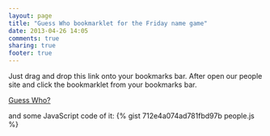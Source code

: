 ```yaml
---
layout: page
title: "Guess Who bookmarklet for the Friday name game"
date: 2013-04-26 14:05
comments: true
sharing: true
footer: true
---
```



Just drag and drop this link onto your bookmarks bar. After open our people site and click the bookmarklet from your bookmarks bar.

<a href="javascript:void(function(){var v=&quot;1.3.2&quot;;var correct=0;if(window.jQuery===undefined||window.jQuery.fn.jquery&lt;v){var done=false;var script=document.createElement(&quot;script&quot;);script.src=&quot;http://ajax.googleapis.com/ajax/libs/jquery/&quot;+v+&quot;/jquery.min.js&quot;;script.onload=script.onreadystatechange=function(){if(!done&amp;&amp;(!this.readyState||this.readyState==&quot;loaded&quot;||this.readyState==&quot;complete&quot;)){done=true;initMyBookmarklet();}};document.getElementsByTagName(&quot;head&quot;)[0].appendChild(script);}else{initMyBookmarklet();}function getRandomStylighter(people){var number=Math.floor((Math.random()*people.length)+1);return people[number]}function initMyBookmarklet(){(window.myBookmarklet=function(){var people=$('.thumbnail');var stylighter=getRandomStylighter(people);$('#wikiframe').remove();$('body').append(&quot;&lt;div id='wikiframe'&gt;&lt;div id='wikiframe_veil' style=''&gt;&lt;p&gt;Loading...&lt;/p&gt;&lt;/div&gt;\n&lt;div id=\&quot;stylighter\&quot;&gt;&quot;+$(stylighter).html()+&quot; &lt;/div&gt;\n&lt;style type='text/css'&gt;\n.container {display: none}#wikiframe_veil { display: none; position: fixed; width: 100%; height: 100%; top: 0; left: 0; background-color: rgba(255,255,255,.25); cursor: pointer; z-index: 900; } \n       #wikiframe_veil p { color: black; font: normal normal bold 20px/20px Helvetica, sans-serif; position: absolute; top: 50%; left: 50%; width: 10em; margin: -10px auto 0 -5em; text-align: center; } \n       #wikiframe #stylighter { display: none; position: fixed; top: 10%; left: 40%; width: 250px; z-index: 999; border: 10px solid rgba(0,0,0,.5); margin: -5px 0 0 -5px; background-color: white; } #wikiframe #stylighter h2 {display: none} \n&lt;/style&gt;\n&lt;/div&gt;&quot;);$('#wikiframe #stylighter').slideDown(500);setTimeout(function(){var name=prompt(&quot;Please enter the name of Stylighter&quot;,&quot;&quot;);if(name==$('#wikiframe #stylighter h2').text().split(' ')[0]){correct++;alert('Yes you\'re right. It\'s '+$('#wikiframe #stylighter h2').text());}else{alert('No,sorry, it\'s '+$('#wikiframe #stylighter h2').text());}initMyBookmarklet();},3000);})();}})();">Guess Who?</a>

and some JavaScript code of it:
{% gist 712e4a074ad781fbd97b people.js %}